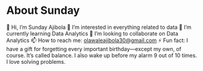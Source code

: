 # About Sunday

👋 Hi, I’m Sunday Ajibola
👀 I’m interested in everything related to data
🌱 I’m currently learning Data Analytics
💞️ I’m looking to collaborate on Data Analytics
📫 How to reach me: olawaleajibola30@gmail.com
⚡ Fun fact: I have a gift for forgetting every important birthday—except my own, of course. It’s called balance. I also wake up before my alarm 9 out of 10 times. I love solving problems.
